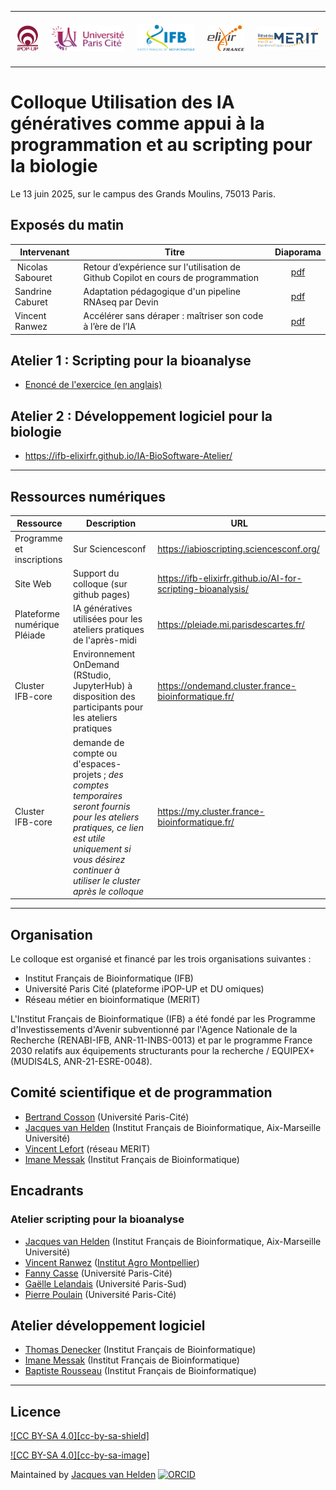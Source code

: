 <style>
  .logo-table img {
    height: 75px;
    object-fit: contain;
  }
  .logo-table td {
    padding: 10px;
  }
</style>

<table class="logo-table" align="center">
  <tr>
    <td align="center">
      <img src="images/iPOP-up_logo.png" alt="iPOP-up" style="height: 60px; width: auto;">
    </td>
    <td align="center">
      <img src="images/U-Paris-Cite-logo.png" alt="Université Paris-Cité" style="height: 60px; width: auto;">
    </td>
    <td align="center">
      <img src="images/IFB-logo.png" alt="IFB" style="height: 65px; width: auto;">
    </td>
    <td align="center">
      <img src="images/ELIXIR-France_logo.png" alt="ELIXIR-FR" style="height: 60px; width: auto;">
    </td>
    <td align="center">
      <img src="images/MERIT-logo.png" alt="MERIT" style="height: 50px; width: auto;">
    </td>
  </tr>
</table>

# Colloque Utilisation des IA génératives comme appui à la programmation et au scripting pour la biologie

Le 13 juin 2025, sur le campus des Grands Moulins, 75013 Paris.

## Exposés du matin

| Intervenant | Titre | Diaporama |
|----------|------------------------------------|:----:|
| Nicolas Sabouret | Retour d’expérience sur l'utilisation de Github Copilot en cours de programmation | [pdf](slides/1-5_Nicolas-Sabouret_copilot-paris-cite_2025-06-13.pdf) |
| Sandrine Caburet | Adaptation pédagogique d'un pipeline RNAseq par Devin | [pdf](slides/2-1_Sandrine-Caburet-Devin_2025-06-13.pdf) |
| Vincent Ranwez | Accélérer sans déraper : maîtriser son code à l’ère de l’IA | [pdf](slides/2-3_Vincent-Ranwez_IA-bioscripting_2025-06-13.pdf) |

## Atelier 1 : Scripting pour la bioanalyse

- [Enoncé de l'exercice (en anglais)](exercise)

## Atelier 2 : Développement logiciel pour la biologie

- <https://ifb-elixirfr.github.io/IA-BioSoftware-Atelier/>

----

## Ressources numériques

| Ressource | Description | URL |
|-----------|----------------------------------------------|-------------------------------|
| Programme et inscriptions | Sur Sciencesconf |	https://iabioscripting.sciencesconf.org/ |
| Site Web | Support du colloque (sur github pages) | <https://ifb-elixirfr.github.io/AI-for-scripting-bioanalysis/> |
| Plateforme numérique Pléiade | IA génératives utilisées pour les ateliers pratiques de l'après-midi | <https://pleiade.mi.parisdescartes.fr/> |
| Cluster IFB-core | Environnement OnDemand (RStudio, JupyterHub) à disposition des participants pour les ateliers pratiques | <https://ondemand.cluster.france-bioinformatique.fr/> |
| Cluster IFB-core | demande de compte ou d'espaces-projets ; *des comptes temporaires seront fournis pour les ateliers pratiques, ce lien est utile uniquement si vous désirez continuer à utiliser le cluster après le colloque*	| <https://my.cluster.france-bioinformatique.fr/> |


----

## Organisation

Le colloque est organisé et financé par les trois organisations suivantes :

- Institut Français de Bioinformatique (IFB)
- Université Paris Cité (plateforme iPOP-UP et DU omiques)
- Réseau métier en bioinformatique (MERIT)

L'Institut Français de Bioinformatique (IFB) a été fondé par les Programme d'Investissements d'Avenir subventionné par l'Agence Nationale de la Recherche (RENABI-IFB, ANR-11-INBS-0013) et par le programme France 2030 relatifs aux équipements structurants pour la recherche / EQUIPEX+ (MUDIS4LS, ANR-21-ESRE-0048).

## Comité scientifique et de programmation

- [Bertrand Cosson](https://orcid.org/0000-0003-3401-7137) (Université Paris-Cité)
- [Jacques van Helden](https://orcid.org/0000-0002-8799-8584) (Institut Français de Bioinformatique, Aix-Marseille Université) 
- [Vincent Lefort](https://orcid.org/0000-0003-2864-4783) (réseau MERIT)
- [Imane Messak](https://orcid.org/0000-0002-1654-6652) (Institut Français de Bioinformatique)

## Encadrants

### Atelier scripting pour la bioanalyse

- [Jacques van Helden](https://orcid.org/0000-0002-8799-8584) (Institut Français de Bioinformatique, Aix-Marseille Université) 
- [Vincent Ranwez](https://orcid.org/0000-0002-9308-7541) ([Institut Agro Montpellier](https://www.institut-agro-montpellier.fr/))
- [Fanny Casse](https://orcid.org/0000-0002-1196-2243) (Université Paris-Cité)
- [Gaëlle Lelandais](https://orcid.org/0000-0002-2842-6172) (Université Paris-Sud)
- [Pierre Poulain](https://orcid.org/0000-0003-4177-3619) (Université Paris-Cité)

## Atelier développement logiciel
- [Thomas Denecker](https://orcid.org/0000-0003-1421-7641) (Institut Français de Bioinformatique)
- [Imane Messak](https://orcid.org/0000-0002-1654-6652) (Institut Français de Bioinformatique)
- [Baptiste Rousseau](https://orcid.org/0009-0002-1723-2732) (Institut Français de Bioinformatique)

----


## Licence

[![CC BY-SA 4.0][cc-by-sa-shield]][cc-by-sa]

[![CC BY-SA 4.0][cc-by-sa-image]][cc-by-sa]

[cc-by-sa]: http://creativecommons.org/licenses/by-sa/4.0/


Maintained by [Jacques van Helden](https://orcid.org/0000-0002-4516-6509) [![ORCID](https://img.shields.io/badge/ORCID-0000--0002--4516--6509-a6ce39?logo=orcid&style=flat-square)](https://orcid.org/0000-0002-4516-6509)

